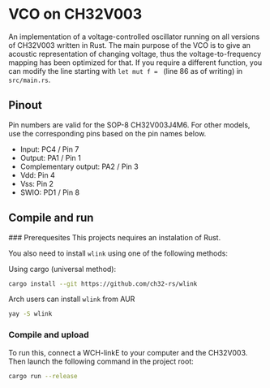 # VCO on CH32V003
An implementation of a voltage-controlled oscillator running on all versions of CH32V003 written in Rust.
The main purpose of the VCO is to give an acoustic representation of changing voltage, thus the voltage-to-frequency mapping has been optimized for that.
If you require a different function, you can modify the line starting with `let mut f = ` (line 86 as of writing) in `src/main.rs`.

## Pinout
Pin numbers are valid for the SOP-8 CH32V003J4M6. For other models, use the corresponding pins based on the pin names below.
* Input: PC4 / Pin 7
* Output: PA1 / Pin 1
* Complementary output: PA2 / Pin 3
* Vdd: Pin 4
* Vss: Pin 2
* SWIO: PD1 / Pin 8

## Compile and run
### Prerequesites
This projects nequires an instalation of Rust.

You also need to install `wlink` using one of the following methods:

Using cargo (universal method):
```bash
cargo install --git https://github.com/ch32-rs/wlink
```
Arch users can install `wlink` from AUR
```bash
yay -S wlink
```
### Compile and upload

To run this, connect a WCH-linkE to your computer and the CH32V003. Then launch the following command in the project root:
```bash
cargo run --release
```
